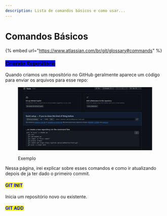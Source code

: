 ```yaml
---
description: Lista de comandos básicos e como usar...
---
```


# Comandos Básicos

{% embed url="https://www.atlassian.com/br/git/glossary#commands" %}

### <mark style="background-color:blue;">Criando Repositório</mark>

Quando criamos um repositório no GitHub geralmente aparece um código para enviar os arquivos para esse repo:

<figure><img src=".gitbook/assets/image.png" alt=""><figcaption><p>Exemplo</p></figcaption></figure>

Nessa página, irei explicar sobre esses comandos e como ir atualizando depois de ja ter dado o primeiro commit.



#### <mark style="color:blue;">GIT INIT</mark>

Inicia um repositório novo ou existente.

#### <mark style="color:blue;">GIT ADD</mark>
